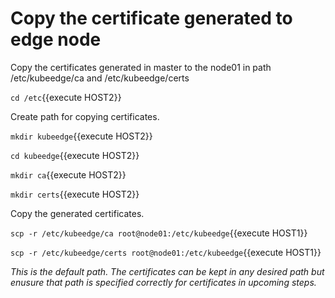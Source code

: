 # Copy the certificate generated to edge node

Copy the certificates generated in master to the node01 in path /etc/kubeedge/ca and /etc/kubeedge/certs

`cd /etc`{{execute HOST2}}

Create path for copying certificates.

`mkdir kubeedge`{{execute HOST2}}

`cd kubeedge`{{execute HOST2}}

`mkdir ca`{{execute HOST2}}

`mkdir certs`{{execute HOST2}}

Copy the generated certificates.

`scp -r /etc/kubeedge/ca root@node01:/etc/kubeedge`{{execute HOST1}}

`scp -r /etc/kubeedge/certs root@node01:/etc/kubeedge`{{execute HOST1}}

 _This is the default path. The certificates can be kept in any desired path but enusure that path is specified correctly for certificates in upcoming steps._
 